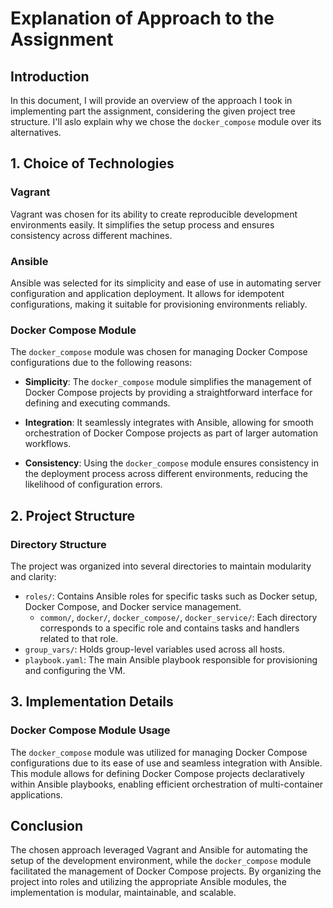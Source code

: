 # Explanation of Approach to the Assignment

## Introduction
In this document, I will provide an overview of the approach I took in implementing part the assignment, considering the given project tree structure.
I'll aslo explain why we chose the `docker_compose` module over its alternatives.

## 1. Choice of Technologies
### Vagrant
Vagrant was chosen for its ability to create reproducible development environments easily. It simplifies the setup process and ensures consistency across different machines.

### Ansible
Ansible was selected for its simplicity and ease of use in automating server configuration and application deployment. It allows for idempotent configurations, making it suitable for provisioning environments reliably.

### Docker Compose Module
The `docker_compose` module was chosen for managing Docker Compose configurations due to the following reasons:

- **Simplicity**: The `docker_compose` module simplifies the management of Docker Compose projects by providing a straightforward interface for defining and executing commands.
  
- **Integration**: It seamlessly integrates with Ansible, allowing for smooth orchestration of Docker Compose projects as part of larger automation workflows.
  
- **Consistency**: Using the `docker_compose` module ensures consistency in the deployment process across different environments, reducing the likelihood of configuration errors.

## 2. Project Structure
### Directory Structure
The project was organized into several directories to maintain modularity and clarity:

- `roles/`: Contains Ansible roles for specific tasks such as Docker setup, Docker Compose, and Docker service management.
  - `common/`, `docker/`, `docker_compose/`, `docker_service/`: Each directory corresponds to a specific role and contains tasks and handlers related to that role.
- `group_vars/`: Holds group-level variables used across all hosts.
- `playbook.yaml`: The main Ansible playbook responsible for provisioning and configuring the VM.

## 3. Implementation Details
### Docker Compose Module Usage
The `docker_compose` module was utilized for managing Docker Compose configurations due to its ease of use and seamless integration with Ansible. This module allows for defining Docker Compose projects declaratively within Ansible playbooks, enabling efficient orchestration of multi-container applications.

## Conclusion
The chosen approach leveraged Vagrant and Ansible for automating the setup of the development environment, while the `docker_compose` module facilitated the management of Docker Compose projects. By organizing the project into roles and utilizing the appropriate Ansible modules, the implementation is modular, maintainable, and scalable.
